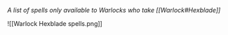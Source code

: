 *A list of spells only available to Warlocks who take [[Warlock#Hexblade]]*

![[Warlock Hexblade spells.png]]
